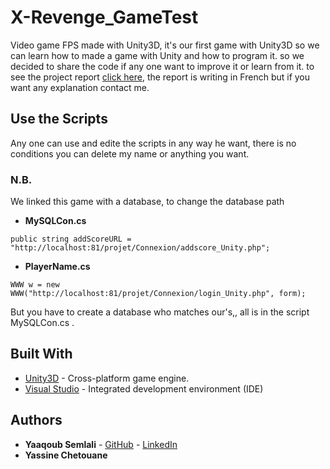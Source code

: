 # X-Revenge_GameTest

Video game FPS made with Unity3D, it's our first game with Unity3D so we can learn how to made a game with Unity and how to program it. so we decided to share the code if any one want to improve it or learn from it.
to see the project report [click here](https://drive.google.com/file/d/0B40h0WEut28yOXd4T2x2cml4enc/view), the report is writing in French but if you want any explanation contact me.

## Use the Scripts

Any one can use and edite the scripts in any way he want, there is no conditions you can delete my name or anything you want.

### N.B.
We linked this game with a database, to change the database path
* **MySQLCon.cs**
```
public string addScoreURL = "http://localhost:81/projet/Connexion/addscore_Unity.php";
```
* **PlayerName.cs**
```
WWW w = new WWW("http://localhost:81/projet/Connexion/login_Unity.php", form);
```
But you have to create a database who matches our's,, all is in the script MySQLCon.cs .

## Built With

* [Unity3D](https://store.unity.com/) -  Cross-platform game engine.
* [Visual Studio](https://www.visualstudio.com/vs/) -   Integrated development environment (IDE)

## Authors

* **Yaaqoub Semlali** - [GitHub](https://github.com/Yaaqoub) - [LinkedIn](https://www.linkedin.com/in/semlaliyaaqoub)
* **Yassine Chetouane**
